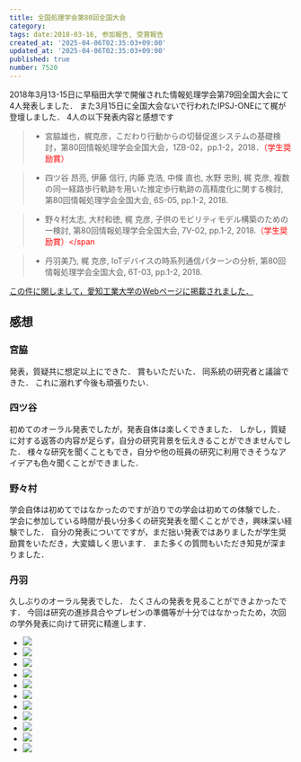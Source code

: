 ```yaml
---
title: 全国処理学会第80回全国大会
category:
tags: date:2018-03-16, 参加報告, 受賞報告
created_at: '2025-04-06T02:35:03+09:00'
updated_at: '2025-04-06T02:35:03+09:00'
published: true
number: 7520
---
```




2018年3月13-15日に早稲田大学で開催された情報処理学会第79回全国大会にて4人発表しました．
また3月15日に全国大会ないで行われたIPSJ-ONEにて梶が登壇しました． 
4人の以下発表内容と感想です

> - 宮脇雄也，梶克彦，こだわり行動からの切替促進システムの基礎検討，第80回情報処理学会全国大会，1ZB-02，pp.1-2，2018．<span style="color: red;">（学生奨励賞）</span>

> - 四ツ谷 昂亮, 伊藤 信行, 内藤 克浩, 中條 直也, 水野 忠則, 梶 克彦, 複数の同一経路歩行軌跡を用いた推定歩行軌跡の高精度化に関する検討, 第80回情報処理学会全国大会, 6S-05, pp.1-2, 2018.

> - 野々村太志, 大村和徳, 梶 克彦, 子供のモビリティモデル構築のための一検討, 第80回情報処理学会全国大会, 7V-02, pp.1-2, 2018.<span style="color: red;">（学生奨励賞）</span

> - 丹羽美乃, 梶 克彦, IoTデバイスの時系列通信パターンの分析, 第80回情報処理学会全国大会, 6T-03, pp.1-2, 2018.

<span style="color: red;">[この件に関しまして，愛知工業大学のWebページに掲載されました．](http://www.ait.ac.jp/news/detail/0003233.html)</span>

## 感想
### 宮脇
発表，質疑共に想定以上にできた．
賞もいただいた．
同系統の研究者と議論できた．
これに溺れず今後も頑張りたい．

### 四ツ谷
初めてのオーラル発表でしたが，発表自体は楽しくできました．
しかし，質疑に対する返答の内容が足らず，自分の研究背景を伝えきることができませんでした．
様々な研究を聞くこともでき，自分や他の班員の研究に利用できそうなアイデアも色々聞くことができました．

### 野々村
学会自体は初めてではなかったのですが泊りでの学会は初めての体験でした． 
学会に参加している時間が長い分多くの研究発表を聞くことができ，興味深い経験でした．
自分の発表についてですが，まだ拙い発表ではありましたが学生奨励賞をいただき，大変嬉しく思います．
また多くの質問もいただき知見が深まりました．

### 丹羽
久しぶりのオーラル発表でした．
たくさんの発表を見ることができよかったです．
今回は研究の進捗具合やプレゼンの準備等が十分ではなかったため，次回の学外発表に向けて研究に精進します．

<div class="img-container">
    <ul class="slider">
        <li><img src="https://img.esa.io/uploads/production/attachments/13979/2025/04/06/148142/8dfc650c-23d9-4e67-81d3-469ba9030030.webp"  /></li>
        <li><img src="https://img.esa.io/uploads/production/attachments/13979/2025/04/06/148142/0a0b2e22-a4cc-43f4-a47a-d1de83f02424.webp"  /></li>
        <li><img src="https://img.esa.io/uploads/production/attachments/13979/2025/04/06/148142/9a97e482-8e74-43a6-b177-d85e7c9f77bd.webp"  /></li>
        <li><img src="https://img.esa.io/uploads/production/attachments/13979/2025/04/06/148142/e8844611-e847-415c-aa79-5d2dfe6281d5.webp"  /></li>
        <li><img src="https://img.esa.io/uploads/production/attachments/13979/2025/04/06/148142/6a1013a5-d4ef-4982-837a-a78399399a87.webp"  /></li>
        <li><img src="https://img.esa.io/uploads/production/attachments/13979/2025/04/06/148142/48ef7783-cdc1-4d8d-8f4f-f7d0efef0945.webp"  /></li>
        <li><img src="https://img.esa.io/uploads/production/attachments/13979/2025/04/06/148142/530294c8-61b0-4314-bc6f-07e913c09587.webp"  /></li>
        <li><img src="https://img.esa.io/uploads/production/attachments/13979/2025/04/06/148142/4ef39472-c55a-4a9d-9938-7ce1f5db6664.webp"  /></li>
        <li><img src="https://img.esa.io/uploads/production/attachments/13979/2025/04/06/148142/01420a18-3a9f-442f-b321-cf4f7728fd21.webp"  /></li>
        <li><img src="https://img.esa.io/uploads/production/attachments/13979/2025/04/06/148142/c3ff4778-7ac3-40e9-821b-66770cb08f46.webp"  /></li>
        <li><img src="https://img.esa.io/uploads/production/attachments/13979/2025/04/06/148142/17f9d27e-a492-41ac-b63d-0b2724afa92b.webp"  /></li>
    </ul>
</div>

